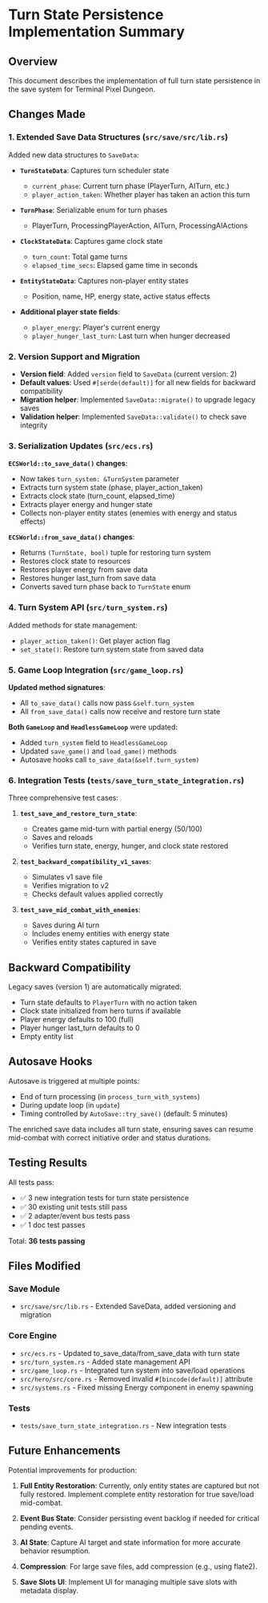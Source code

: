 # Turn State Persistence Implementation Summary

## Overview
This document describes the implementation of full turn state persistence in the save system for Terminal Pixel Dungeon.

## Changes Made

### 1. Extended Save Data Structures (`src/save/src/lib.rs`)

Added new data structures to `SaveData`:

- **`TurnStateData`**: Captures turn scheduler state
  - `current_phase`: Current turn phase (PlayerTurn, AITurn, etc.)
  - `player_action_taken`: Whether player has taken an action this turn

- **`TurnPhase`**: Serializable enum for turn phases
  - PlayerTurn, ProcessingPlayerAction, AITurn, ProcessingAIActions

- **`ClockStateData`**: Captures game clock state
  - `turn_count`: Total game turns
  - `elapsed_time_secs`: Elapsed game time in seconds

- **`EntityStateData`**: Captures non-player entity states
  - Position, name, HP, energy state, active status effects

- **Additional player state fields**:
  - `player_energy`: Player's current energy
  - `player_hunger_last_turn`: Last turn when hunger decreased

### 2. Version Support and Migration

- **Version field**: Added `version` field to `SaveData` (current version: 2)
- **Default values**: Used `#[serde(default)]` for all new fields for backward compatibility
- **Migration helper**: Implemented `SaveData::migrate()` to upgrade legacy saves
- **Validation helper**: Implemented `SaveData::validate()` to check save integrity

### 3. Serialization Updates (`src/ecs.rs`)

**`ECSWorld::to_save_data()` changes**:
- Now takes `turn_system: &TurnSystem` parameter
- Extracts turn system state (phase, player_action_taken)
- Extracts clock state (turn_count, elapsed_time)
- Extracts player energy and hunger state
- Collects non-player entity states (enemies with energy and status effects)

**`ECSWorld::from_save_data()` changes**:
- Returns `(TurnState, bool)` tuple for restoring turn system
- Restores clock state to resources
- Restores player energy from save data
- Restores hunger last_turn from save data
- Converts saved turn phase back to `TurnState` enum

### 4. Turn System API (`src/turn_system.rs`)

Added methods for state management:
- `player_action_taken()`: Get player action flag
- `set_state()`: Restore turn system state from saved data

### 5. Game Loop Integration (`src/game_loop.rs`)

**Updated method signatures**:
- All `to_save_data()` calls now pass `&self.turn_system`
- All `from_save_data()` calls now receive and restore turn state

**Both `GameLoop` and `HeadlessGameLoop`** were updated:
- Added `turn_system` field to `HeadlessGameLoop`
- Updated `save_game()` and `load_game()` methods
- Autosave hooks call `to_save_data(&self.turn_system)`

### 6. Integration Tests (`tests/save_turn_state_integration.rs`)

Three comprehensive test cases:

1. **`test_save_and_restore_turn_state`**:
   - Creates game mid-turn with partial energy (50/100)
   - Saves and reloads
   - Verifies turn state, energy, hunger, and clock state restored

2. **`test_backward_compatibility_v1_saves`**:
   - Simulates v1 save file
   - Verifies migration to v2
   - Checks default values applied correctly

3. **`test_save_mid_combat_with_enemies`**:
   - Saves during AI turn
   - Includes enemy entities with energy state
   - Verifies entity states captured in save

## Backward Compatibility

Legacy saves (version 1) are automatically migrated:
- Turn state defaults to `PlayerTurn` with no action taken
- Clock state initialized from hero turns if available
- Player energy defaults to 100 (full)
- Player hunger last_turn defaults to 0
- Empty entity list

## Autosave Hooks

Autosave is triggered at multiple points:
- End of turn processing (in `process_turn_with_systems`)
- During update loop (in `update`)
- Timing controlled by `AutoSave::try_save()` (default: 5 minutes)

The enriched save data includes all turn state, ensuring saves can resume mid-combat with correct initiative order and status durations.

## Testing Results

All tests pass:
- ✅ 3 new integration tests for turn state persistence
- ✅ 30 existing unit tests still pass
- ✅ 2 adapter/event bus tests pass
- ✅ 1 doc test passes

Total: **36 tests passing**

## Files Modified

### Save Module
- `src/save/src/lib.rs` - Extended SaveData, added versioning and migration

### Core Engine
- `src/ecs.rs` - Updated to_save_data/from_save_data with turn state
- `src/turn_system.rs` - Added state management API
- `src/game_loop.rs` - Integrated turn system into save/load operations
- `src/hero/src/core.rs` - Removed invalid `#[bincode(default)]` attribute
- `src/systems.rs` - Fixed missing Energy component in enemy spawning

### Tests
- `tests/save_turn_state_integration.rs` - New integration tests

## Future Enhancements

Potential improvements for production:

1. **Full Entity Restoration**: Currently, only entity states are captured but not fully restored. Implement complete entity restoration for true save/load mid-combat.

2. **Event Bus State**: Consider persisting event backlog if needed for critical pending events.

3. **AI State**: Capture AI target and state information for more accurate behavior resumption.

4. **Compression**: For large save files, add compression (e.g., using flate2).

5. **Save Slots UI**: Implement UI for managing multiple save slots with metadata display.
